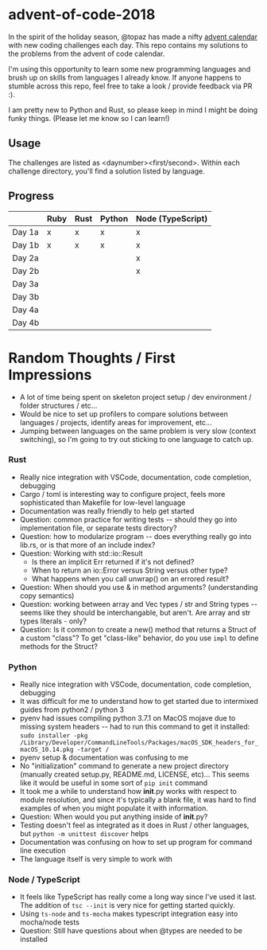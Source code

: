 # advent-of-code-2018

In the spirit of the holiday season, @topaz has made a nifty [advent calendar](https://adventofcode.com) with new coding challenges each day.  This repo contains my solutions to the problems from the advent of code calendar.

I'm using this opportunity to learn some new programming languages and brush up on skills from languages I already know.  If anyone happens to stumble across this repo, feel free to take a look / provide feedback via PR :).

I am pretty new to Python and Rust, so please keep in mind I might be doing funky things.  (Please let me know so I can learn!)

## Usage

The challenges are listed as &lt;daynumber&gt;&lt;first/second&gt;.  Within each challenge directory, you'll find a solution listed by language.


## Progress

| | Ruby | Rust | Python | Node (TypeScript) |
|------|-----|-----|-----|-----|
| Day 1a | x | x | x | x |
| Day 1b | x | x | x | x |
| Day 2a |   |   |   | x |
| Day 2b |   |   |   | x |
| Day 3a |   |   |   |   |
| Day 3b |   |   |   |   |
| Day 4a |   |   |   |   |
| Day 4b |   |   |   |   |

# Random Thoughts / First Impressions

- A lot of time being spent on skeleton project setup / dev environment / folder structures / etc...
- Would be nice to set up profilers to compare solutions between languages / projects, identify areas for improvement, etc...
- Jumping between languages on the same problem is very slow (context switching), so I'm going to try out sticking to one language to catch up.

### Rust
- Really nice integration with VSCode, documentation, code completion, debugging
- Cargo / toml is interesting way to configure project, feels more sophisticated than Makefile for low-level language
- Documentation was really friendly to help get started
- Question: common practice for writing tests -- should they go into implementation file, or separate tests directory?
- Question: how to modularize program -- does everything really go into lib.rs, or is that more of an include index?
- Question: Working with std::io::Result
	- Is there an implicit Err returned if it's not defined?
	- When to return an io::Error versus String versus other type?
	- What happens when you call unwrap() on an errored result?
- Question: When should you use & in method arguments? (understanding copy semantics)
- Question: working between array and Vec types / str and String types -- seems like they should be interchangable, but aren't.  Are array and str types literals - only?
- Question: Is it common to create a new() method that returns a Struct of a custom "class"?  To get "class-like" behavior, do you use `impl` to define methods for the Struct?


### Python
- Really nice integration with VSCode, documentation, code completion, debugging
- It was difficult for me to understand how to get started due to intermixed guides from python2 / python 3
- pyenv had issues compiling python 3.7.1 on MacOS mojave due to missing system headers -- had to run this command to get it installed: `sudo installer -pkg /Library/Developer/CommandLineTools/Packages/macOS_SDK_headers_for_macOS_10.14.pkg -target /`
- pyenv setup & documentation was confusing to me
- No "initialization" command to generate a new project directory (manually created setup.py, README.md, LICENSE, etc)...  This seems like it would be useful in some sort of `pip init` command
- It took me a while to understand how __init__.py works with respect to module resolution, and since it's typically a blank file, it was hard to find examples of when you might populate it with information.
- Question: When would you put anything inside of  __init__.py?
- Testing doesn't feel as integrated as it does in Rust / other languages, but `python -m unittest discover` helps
- Documentation was confusing on how to set up program for command line execution
- The language itself is very simple to work with 

### Node / TypeScript
- It feels like TypeScript has really come a long way since I've used it last.  The addition of `tsc --init` is very nice for getting started quickly.
- Using `ts-node` and `ts-mocha` makes typescript integration easy into mocha/node tests
- Question: Still have questions about when @types are needed to be installed
